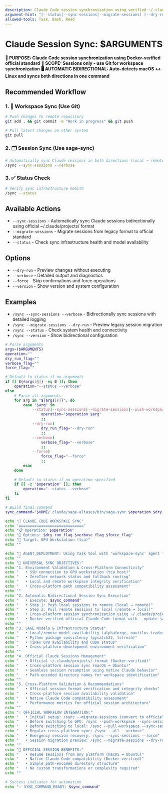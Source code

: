 ```yaml
---
description: Claude Code session synchronization using verified ~/.claude/projects/ standard - automatic bidirectional sync across macOS and Linux environments
argument-hint: "[--status|--sync-sessions|--migrate-sessions] [--dry-run] [--verbose] [--force]"
allowed-tools: Task, Bash, Read
---
```


# Claude Session Sync: $ARGUMENTS

**🎯 PURPOSE: Claude Code session synchronization using Docker-verified official standard**
**🔄 SCOPE: Sessions only - use Git for workspace synchronization**
**🖥️ AUTOMATIC BIDIRECTIONAL: Auto-detects macOS ↔ Linux and syncs both directions in one command**

## Recommended Workflow

### 1. 📁 Workspace Sync (Use Git)
```bash
# Push changes to remote repository
git add . && git commit -m "Work in progress" && git push

# Pull latest changes on other system
git pull
```

### 2. 🗂️ Session Sync (Use sage-sync)
```bash
# Automatically sync Claude sessions in both directions (local → remote, remote → local)
/sync --sync-sessions --verbose
```

### 3. ✅ Status Check
```bash
# Verify sync infrastructure health
/sync --status
```

## Available Actions

- `--sync-sessions` - Automatically sync Claude sessions bidirectionally using official ~/.claude/projects/ format
- `--migrate-sessions` - Migrate sessions from legacy format to official standard
- `--status` - Check sync infrastructure health and model availability

## Options

- `--dry-run` - Preview changes without executing
- `--verbose` - Detailed output and diagnostics  
- `--force` - Skip confirmations and force operations
- `--version` - Show version and system configuration

## Examples

- `/sync --sync-sessions --verbose` - Bidirectionally sync sessions with detailed logging
- `/sync --migrate-sessions --dry-run` - Preview legacy session migration
- `/sync --status` - Check system health and connectivity
- `/sync --version` - Show bidirectional configuration

```bash
# Parse arguments
args=($ARGUMENTS)
operation=""
dry_run_flag=""
verbose_flag=""
force_flag=""

# Default to status if no arguments
if [[ ${#args[@]} -eq 0 ]]; then
    operation="--status --verbose"
else
    # Parse all arguments
    for arg in "${args[@]}"; do
        case "$arg" in
            --status|--sync-sessions|--migrate-sessions|--push-workspace|--pull-workspace|--all)
                operation="$operation $arg"
                ;;
            --dry-run)
                dry_run_flag="--dry-run"
                ;;
            --verbose)
                verbose_flag="--verbose"
                ;;
            --force)
                force_flag="--force"
                ;;
        esac
    done
    
    # Default to status if no operation specified
    if [[ -z "$operation" ]]; then
        operation="--status --verbose"
    fi
fi

# Build final command
sync_command="$HOME/.claude/sage-aliases/bin/sage-sync $operation $dry_run_flag $verbose_flag $force_flag"

echo "🔄 CLAUDE CODE WORKSPACE SYNC"
echo "============================="
echo "📋 Operation: $operation"
echo "🔧 Options: $dry_run_flag $verbose_flag $force_flag"
echo "📡 Target: GPU Workstation (tca)"
echo ""

echo "🤖 AGENT_DEPLOYMENT: Using Task tool with 'workspace-sync' agent for universal canonical session management."
echo ""
echo "🎯 UNIVERSAL SYNC OBJECTIVES:"
echo "1. Environment Validation & Cross-Platform Connectivity"
echo "   • SSH connection to GPU workstation (tca host)"
echo "   • ZeroTier network status and fallback routing"
echo "   • Local and remote workspace integrity verification"
echo "   • Cross-platform path compatibility assessment"
echo ""
echo "2. Automatic Bidirectional Session Sync Execution"
echo "   • Execute: $sync_command"
echo "   • Step 1: Push local sessions to remote (local → remote)"
echo "   • Step 2: Pull remote sessions to local (remote → local)"
echo "   • Cross-platform session synchronization using ~/.claude/projects/"
echo "   • Docker-verified official Claude Code format with --update safety"
echo ""
echo "3. SAGE Models & Infrastructure Status"
echo "   • Local/remote model availability (alphaforge, nautilus_trader, etc.)"
echo "   • Python package consistency (pycatch22, tsfresh)"
echo "   • TiRex GPU availability and CUDA status"
echo "   • Cross-platform development environment verification"
echo ""
echo "4. Official Claude Sessions Management"
echo "   • Official ~/.claude/projects/ format (Docker-verified)"
echo "   • Cross-platform session sync (macOS ↔ Ubuntu)"
echo "   • Seamless session resumption using native Claude behavior"
echo "   • Path-encoded directory names for workspace identification"
echo ""
echo "5. Cross-Platform Validation & Recommendations"
echo "   • Official session format verification and integrity checks"
echo "   • Cross-platform session availability validation"
echo "   • Native Claude Code compatibility assessment"
echo "   • Performance metrics for official session architecture"
echo ""
echo "💡 OFFICIAL WORKFLOW INTEGRATION:"
echo "   • Initial setup: /sync --migrate-sessions (convert to official format)"
echo "   • Before switching to GPU: /sync --push-workspace --sync-sessions"
echo "   • Before switching to local: /sync --pull-workspace --sync-sessions"
echo "   • Regular cross-platform sync: /sync --all --verbose"
echo "   • Emergency session recovery: /sync --sync-sessions --force"
echo "   • Session migration preview: /sync --migrate-sessions --dry-run"
echo ""
echo "🚀 OFFICIAL SESSION BENEFITS:"
echo "   • Resume sessions from any platform (macOS ↔ Ubuntu)"
echo "   • Native Claude Code compatibility (Docker-verified)"
echo "   • Simple path-encoded directory structure"
echo "   • No custom transformations or complexity required"
echo ""

# Success indicator for automation
echo "✅ SYNC_COMMAND_READY: $sync_command"
```